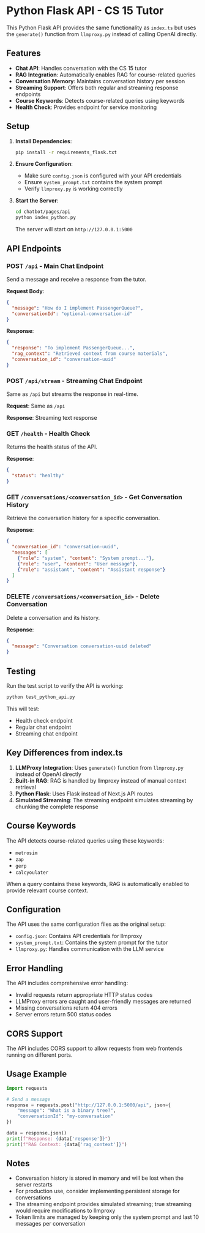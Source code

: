 # Python Flask API - CS 15 Tutor

This Python Flask API provides the same functionality as `index.ts` but uses the `generate()` function from `llmproxy.py` instead of calling OpenAI directly.

## Features

- **Chat API**: Handles conversation with the CS 15 tutor
- **RAG Integration**: Automatically enables RAG for course-related queries
- **Conversation Memory**: Maintains conversation history per session
- **Streaming Support**: Offers both regular and streaming response endpoints
- **Course Keywords**: Detects course-related queries using keywords
- **Health Check**: Provides endpoint for service monitoring

## Setup

1. **Install Dependencies**:
   ```bash
   pip install -r requirements_flask.txt
   ```

2. **Ensure Configuration**:
   - Make sure `config.json` is configured with your API credentials
   - Ensure `system_prompt.txt` contains the system prompt
   - Verify `llmproxy.py` is working correctly

3. **Start the Server**:
   ```bash
   cd chatbot/pages/api
   python index_python.py
   ```

   The server will start on `http://127.0.0.1:5000`

## API Endpoints

### POST `/api` - Main Chat Endpoint

Send a message and receive a response from the tutor.

**Request Body**:
```json
{
  "message": "How do I implement PassengerQueue?",
  "conversationId": "optional-conversation-id"
}
```

**Response**:
```json
{
  "response": "To implement PassengerQueue...",
  "rag_context": "Retrieved context from course materials",
  "conversation_id": "conversation-uuid"
}
```

### POST `/api/stream` - Streaming Chat Endpoint

Same as `/api` but streams the response in real-time.

**Request**: Same as `/api`

**Response**: Streaming text response

### GET `/health` - Health Check

Returns the health status of the API.

**Response**:
```json
{
  "status": "healthy"
}
```

### GET `/conversations/<conversation_id>` - Get Conversation History

Retrieve the conversation history for a specific conversation.

**Response**:
```json
{
  "conversation_id": "conversation-uuid",
  "messages": [
    {"role": "system", "content": "System prompt..."},
    {"role": "user", "content": "User message"},
    {"role": "assistant", "content": "Assistant response"}
  ]
}
```

### DELETE `/conversations/<conversation_id>` - Delete Conversation

Delete a conversation and its history.

**Response**:
```json
{
  "message": "Conversation conversation-uuid deleted"
}
```

## Testing

Run the test script to verify the API is working:

```bash
python test_python_api.py
```

This will test:
- Health check endpoint
- Regular chat endpoint
- Streaming chat endpoint

## Key Differences from index.ts

1. **LLMProxy Integration**: Uses `generate()` function from `llmproxy.py` instead of OpenAI directly
2. **Built-in RAG**: RAG is handled by llmproxy instead of manual context retrieval
3. **Python Flask**: Uses Flask instead of Next.js API routes
4. **Simulated Streaming**: The streaming endpoint simulates streaming by chunking the complete response

## Course Keywords

The API detects course-related queries using these keywords:
- `metrosim`
- `zap`
- `gerp`
- `calcyoulater`

When a query contains these keywords, RAG is automatically enabled to provide relevant course context.

## Configuration

The API uses the same configuration files as the original setup:

- `config.json`: Contains API credentials for llmproxy
- `system_prompt.txt`: Contains the system prompt for the tutor
- `llmproxy.py`: Handles communication with the LLM service

## Error Handling

The API includes comprehensive error handling:
- Invalid requests return appropriate HTTP status codes
- LLMProxy errors are caught and user-friendly messages are returned
- Missing conversations return 404 errors
- Server errors return 500 status codes

## CORS Support

The API includes CORS support to allow requests from web frontends running on different ports.

## Usage Example

```python
import requests

# Send a message
response = requests.post("http://127.0.0.1:5000/api", json={
    "message": "What is a binary tree?",
    "conversationId": "my-conversation"
})

data = response.json()
print(f"Response: {data['response']}")
print(f"RAG Context: {data['rag_context']}")
```

## Notes

- Conversation history is stored in memory and will be lost when the server restarts
- For production use, consider implementing persistent storage for conversations
- The streaming endpoint provides simulated streaming; true streaming would require modifications to llmproxy
- Token limits are managed by keeping only the system prompt and last 10 messages per conversation 